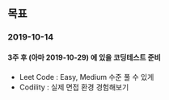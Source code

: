 ## 목표

### 2019-10-14

#### 3주 후 (아마 2019-10-29) 에 있을 코딩테스트 준비

* Leet Code : Easy, Medium 수준 풀 수 있게
* Codility : 실제 면접 환경 경험해보기 
